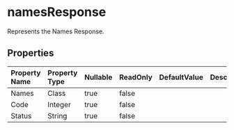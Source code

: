 # **namesResponse**

Represents the Names Response. 

## **Properties**

| Property Name | Property Type | Nullable |  ReadOnly | DefaultValue | Description | 
| :- | :- | :- |:- |  :- | :- |
|Names|Class|true|false |  ||
|Code|Integer|true|false |  ||
|Status|String|true|false |  ||


